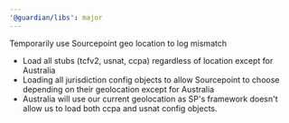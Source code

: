 ```yaml
---
'@guardian/libs': major
---
```


Temporarily use Sourcepoint geo location to log mismatch

- Load all stubs (tcfv2, usnat, ccpa) regardless of location except for Australia
- Loading all jurisdiction config objects to allow Sourcepoint to choose depending on their geolocation except for Australia
- Australia will use our current geolocation as SP's framework doesn't allow us to load both ccpa and usnat config objects.
